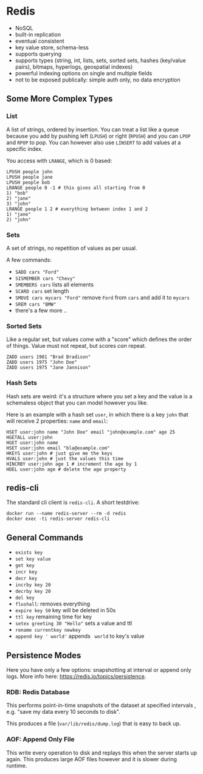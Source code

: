 # Redis

* NoSQL
* built-in replication
* eventual consistent
* key value store, schema-less
* supports querying
* supports types (string, int, lists, sets, sorted sets, hashes (key/value pairs), bitmaps, hyperlogs, geospatial indexes)
* powerful indexing options on single and multiple fields
* not to be exposed publically: simple auth only, no data encryption

## Some More Complex Types

### List

A list of strings, ordered by insertion. You can treat a list like a queue because you add by pushing left (`LPUSH`) or right (`RPUSH`) and you can `LPOP` and `RPOP` to pop. You can however also use `LINSERT` to add values at a specific index. 

You access with `LRANGE`, which is 0 based:
```
LPUSH people john
LPUSH people jane
LPUSH people bob
LRANGE people 0 -1 # this gives all starting from 0
1) "bob"
2) "jane"
3) "john"
LRANGE people 1 2 # everything between index 1 and 2
1) "jane"
2) "john"
```

### Sets

A set of strings, no repetition of values as per usual.

A few commands:

* `SADD cars "Ford"`
* `SISMEMBER cars "Chevy"`
* `SMEMBERS cars` lists all elements
* `SCARD cars` set length
* `SMOVE cars mycars "Ford"` remove `Ford` from `cars` and add it to `mycars`
* `SREM cars "BMW"`
* there's a few more ..

### Sorted Sets

Like a regular set, but values come with a "score" which defines the order of things. Value must not repeat, but scores _can_ repeat.

```
ZADD users 1981 "Brad Bradison"
ZADD users 1975 "John Doe"
ZADD users 1975 "Jane Jannison"
```

### Hash Sets

Hash sets are weird: it's a structure where you set a key and the value is a schemaless object that you can model however you like.

Here is an example with a hash set `user`, in which there is a key `john` that will receive 2 properties: `name` and `email`:

```
HSET user:john name "John Doe" email "john@example.com" age 25
HGETALL user:john
HGET user:john name
HSET user:john email "bla@example.com"
HKEYS user:john # just give me the keys
HVALS user:john # just the values this time
HINCRBY user:john age 1 # increment the age by 1
HDEL user:john age # delete the age property
```

## redis-cli

The standard cli client is `redis-cli`. A short testdrive:

```
docker run --name redis-server --rm -d redis
docker exec -ti redis-server redis-cli
```

## General Commands

* `exists key`
* `set key value`
* `get key`
* `incr key`
* `decr key`
* `incrby key 20`
* `decrby key 20`
* `del key`
* `flushall`: removes everything
* `expire key 50` key will be deleted in 50s
* `ttl key` remaining time for key
* `setex greeting 30 "Hello"` sets a value and ttl
* `rename currentkey newkey`
* `append key ' world'` appends ` world` to key's value

## Persistence Modes

Here you have only a few options: snapshotting at interval or append only logs. More info here: <https://redis.io/topics/persistence>.

### RDB: Redis Database

This performs point-in-time snapshots of the dataset at specified intervals , e.g. "save my data every 10 seconds to disk".

This produces a file (`var/lib/redis/dump.log`) that is easy to back up.

### AOF: Append Only File

This write every operation to disk and replays this when the server starts up again. This produces large AOF files however and it is slower during runtime.
